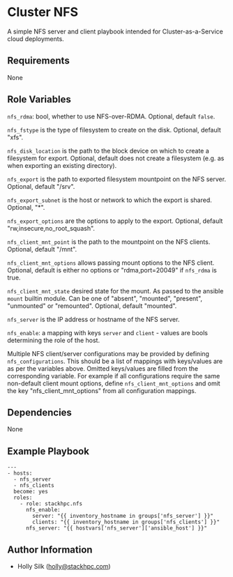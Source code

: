 Cluster NFS
===============

A simple NFS server and client playbook intended for Cluster-as-a-Service cloud
deployments.

Requirements
------------

None

Role Variables
--------------

`nfs_rdma`: bool, whether to use NFS-over-RDMA. Optional, default `false`.

`nfs_fstype` is the type of filesystem to create on the disk. Optional, default "xfs".

`nfs_disk_location` is the path to the block device on which to create a filesystem for export. Optional, default does not create a filesystem (e.g. as when exporting an existing directory).

`nfs_export` is the path to exported filesystem mountpoint on the NFS server. Optional, default "/srv".

`nfs_export_subnet` is the host or network to which the export is shared. Optional, "*".

`nfs_export_options` are the options to apply to the export. Optional, default "rw,insecure,no_root_squash".

`nfs_client_mnt_point` is the path to the mountpoint on the NFS clients. Optional, default "/mnt".

`nfs_client_mnt_options` allows passing mount options to the NFS client. Optional, default is either no options or "rdma,port=20049" if `nfs_rdma` is true.

`nfs_client_mnt_state` desired state for the mount. As passed to the ansible `mount` 
builtin module. Can be one of "absent", "mounted", "present", "unmounted" or 
"remounted". Optional, default "mounted".

`nfs_server` is the IP address or hostname of the NFS server.

`nfs_enable`: a mapping with keys `server` and `client` - values are bools determining the role of the host.

Multiple NFS client/server configurations may be provided by defining `nfs_configurations`. This should be a list of mappings with keys/values are as per the variables above. Omitted keys/values are filled from the corresponding variable. For example if all configurations require the same non-default client mount options, define `nfs_client_mnt_options` and omit the key "nfs_client_mnt_options" from all configuration mappings.

Dependencies
------------

None

Example Playbook
----------------

    ---
    - hosts:
      - nfs_server
      - nfs_clients
      become: yes
      roles:
        - role: stackhpc.nfs
          nfs_enable:
            server: "{{ inventory_hostname in groups['nfs_server'] }}"
            clients: "{{ inventory_hostname in groups['nfs_clients'] }}"
          nfs_server: "{{ hostvars['nfs_server']['ansible_host'] }}"


Author Information
------------------

- Holly Silk (<holly@stackhpc.com>)
